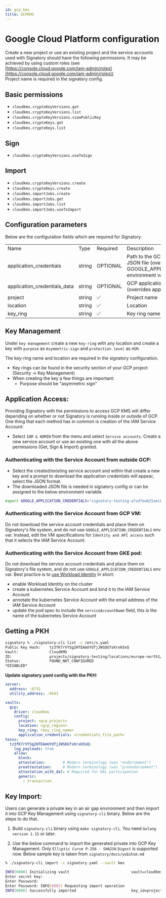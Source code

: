 ```yaml
---
id: gcp_kms
title: GCPKMS
---
```


# **Google Cloud Platform configuration**

Create a new project or use an existing project and the service accounts used with Signatory should have the following permissions. It may be achieved by using custom roles (see [https://console.cloud.google.com/iam-admin/roles](https://console.cloud.google.com/iam-admin/roles)) \
Project name is required in the signatory config.

## **Basic permissions**

* `cloudkms.cryptoKeyVersions.get`
* `cloudkms.cryptoKeyVersions.list`
* `cloudkms.cryptoKeyVersions.viewPublicKey`
* `cloudkms.cryptoKeys.get`
* `cloudkms.cryptoKeys.list`

## **Sign**

* `cloudkms.cryptoKeyVersions.useToSign`

## **Import**

* `cloudkms.cryptoKeyVersions.create`
* `cloudkms.cryptoKeys.create`
* `cloudkms.importJobs.create`
* `cloudkms.importJobs.get`
* `cloudkms.importJobs.list`
* `cloudkms.importJobs.useToImport`

## **Configuration parameters**

Below are the configuration fields which are required for Signatory.

|||||
|--- |--- |--- |--- |
|Name|Type|Required|Description|
|application_credentials|string|OPTIONAL|Path to the GCP application token JSON file (overrides GOOGLE_APPLICATION_CREDENTIALS environment variable)|
|application_credentials_data|string|OPTIONAL|GCP application token JSON data (overrides application_credentials)|
|project|string|✅|Project name|
|location|string|✅|Location|
|key_ring|string|✅|Key ring name|

## **Key Management**

Under `key management` create a new `key-ring` with any location and create a key with `purpose` as `Asymmetric-sign` and `protection level` as `HSM`.

The key-ring name and location are required in the signatory configuration.

- Key rings can be found in the security section of your GCP project (Security -> Key Management)
- When creating the key a few things are important:
  - Purpose should be "asymmetric sign"

## **Application Access:**

Providing Signatory with the permissions to access GCP KMS will differ depending on whether or not Signatory is running inside or outside of GCP.
One thing that each method has in common is creation of the IAM Service Account:

* Select `IAM & ADMIN` from the menu and select `Service accounts`. Create a new service account or use an existing one with all the above permissions (Get, Sign & Import) granted.

### **Authenticating with the Service Account from outside GCP:**

* Select the created/existing service account and within that create a new key and a prompt to download the application credentials will appear, select the JSON format.
* The downloaded JSON file is needed in signatory config or can be assigned to the below environment variable.

```sh
export GOOGLE_APPLICATION_CREDENTIALS="signatory-testing-a7sdfew625aecb.json"
```

### **Authenticating with the Service Account from GCP VM:**

Do not download the service account credentials and place them on Signatory's file system, and do not use `GOOGLE_APPLICATION_CREDENTIALS` env var. Instead, edit the VM specifications for `Identity and API access` such that it selects the IAM Service Account.

### **Authenticating with the Service Account from GKE pod:**

Do not download the service account credentials and place them on Signatory's file system, and do not use `GOOGLE_APPLICATION_CREDENTIALS` env var. Best practice is to [use Workload Identity](https://cloud.google.com/kubernetes-engine/docs/how-to/workload-identity)  In short:

* enable Workload Identity on the cluster
* create a kubernetes Service Account and bind it to the IAM Service Account
* annotate the kubernetes Service Account with the email address of the IAM Service Account
* update the pod spec to include the `serviceAccountName` field, this is the name of the kubernetes Service Account

## **Getting a PKH**

```sh
signatory % ./signatory-cli list -c /etc/s.yaml
Public Key Hash:    tz3fK7rVYSg2HTEAmUYdfjJWSDGfsKrxH3xQ
Vault:              CloudKMS
ID:                 projects/signatory-testing/locations/europe-north1/keyRings/sigy-key/cryptoKeys/sigyhsm/cryptoKeyVersions/4
Status:             FOUND_NOT_CONFIGURED
*DISABLED*
```

**Update signatory.yaml config with the PKH:**

```yaml
server:
  address: :6732
  utility_address: :9583

vaults:
  gcp:
    driver: cloudkms
    config:
      project: <gcp_project>
      location: <gcp_region>
      key_ring: <key_ring_name>
      application_credentials: <credentials_file_path>
tezos:
  tz3fK7rVYSg2HTEAmUYdfjJWSDGfsKrxH3xQ:
    log_payloads: true
    allow:
      block:
      attestation:        # Modern terminology (was "endorsement")
      preattestation:     # Modern terminology (was "preendorsement")
      attestation_with_dal: # Required for DAL participation
      generic:
        - transaction
```

## **Key Import:**

Users can generate a private key in an air gap environment and then import it into GCP Key Management using `signatory-cli` binary. Below are the steps to do that.

1. Build `signatory-cli` binary using `make signatory-cli`. You need `Golang version 1.15` or later.

2. Use the below command to import the generated private into GCP Key Management. Only `Elliptic Curve P-256 - SHA256` `Digest` is supported now. Below sample key is taken from `signatory/docs/yubihsm.md`

```sh
% ./signatory-cli import -c signatory.yaml --vault kms

INFO[0000] Initializing vault                            vault=cloudkms vault_name=kms
Enter secret key: 
Enter Password: 
Enter Password: INFO[0002] Requesting import operation                   pkh=tz3be5v4ZWL3zQYUZoLWJQy8P3H6RJryVVXn vault=CloudKMS vault_name=projects/signatory-testing/locations/europe-north1/keyRings/sign-ring
INFO[0008] Successfully imported                         key_id=projects/signatory-testing/locations/europe-north1/keyRings/sign-ring/cryptoKeys/signatory-imported-215FwcXxhLdlr9IYwzA31vwANmy/cryptoKeyVersions/1 pkh=tz3be5v4ZWL3zQYUZoLWJQy8P3H6RJryVVXn vault=CloudKMS vault_name=projects/signatory-testing/locations/europe-north1/keyRings/sign-ring
```